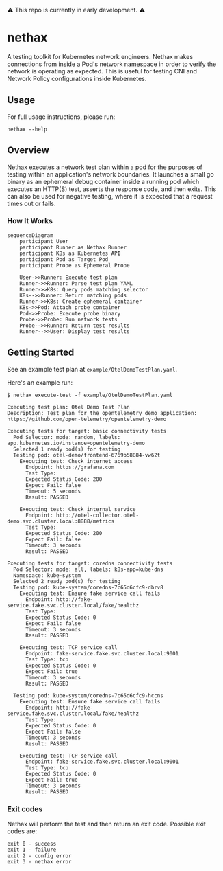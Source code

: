 ⚠️ This repo is currently in early development. ⚠️

# nethax
A testing toolkit for Kubernetes network engineers. Nethax makes connections from inside a Pod's network namespace in order to verify the network is operating as expected. This is useful for testing CNI and Network Policy configurations inside Kubernetes.

## Usage
For full usage instructions, please run:
```
nethax --help
```

## Overview
Nethax executes a network test plan within a pod for the purposes of testing within an application's network boundaries. It launches a small go binary as an ephemeral debug container inside a running pod which executes an HTTP(S) test, asserts the response code, and then exits. This can also be used for negative testing, where it is expected that a request times out or fails.

### How It Works

```mermaid
sequenceDiagram
    participant User
    participant Runner as Nethax Runner
    participant K8s as Kubernetes API
    participant Pod as Target Pod
    participant Probe as Ephemeral Probe

    User->>Runner: Execute test plan
    Runner->>Runner: Parse test plan YAML
    Runner->>K8s: Query pods matching selector
    K8s-->>Runner: Return matching pods
    Runner->>K8s: Create ephemeral container
    K8s->>Pod: Attach probe container
    Pod->>Probe: Execute probe binary
    Probe->>Probe: Run network tests
    Probe-->>Runner: Return test results
    Runner-->>User: Display test results
```

## Getting Started
See an example test plan at `example/OtelDemoTestPlan.yaml`.

Here's an example run:
```ShellSession
$ nethax execute-test -f example/OtelDemoTestPlan.yaml

Executing test plan: Otel Demo Test Plan
Description: Test plan for the opentelemetry demo application: https://github.com/open-telemetry/opentelemetry-demo

Executing tests for target: basic connectivity tests
  Pod Selector: mode: random, labels: app.kubernetes.io/instance=opentelemetry-demo
  Selected 1 ready pod(s) for testing
  Testing pod: otel-demo/frontend-6769b58884-vw62t
    Executing test: Check internet access
      Endpoint: https://grafana.com
      Test Type:
      Expected Status Code: 200
      Expect Fail: false
      Timeout: 5 seconds
      Result: PASSED

    Executing test: Check internal service
      Endpoint: http://otel-collector.otel-demo.svc.cluster.local:8888/metrics
      Test Type:
      Expected Status Code: 200
      Expect Fail: false
      Timeout: 3 seconds
      Result: PASSED

Executing tests for target: coredns connectivity tests
  Pod Selector: mode: all, labels: k8s-app=kube-dns
  Namespace: kube-system
  Selected 2 ready pod(s) for testing
  Testing pod: kube-system/coredns-7c65d6cfc9-dbrv8
    Executing test: Ensure fake service call fails
      Endpoint: http://fake-service.fake.svc.cluster.local/fake/healthz
      Test Type:
      Expected Status Code: 0
      Expect Fail: false
      Timeout: 3 seconds
      Result: PASSED

    Executing test: TCP service call
      Endpoint: fake-service.fake.svc.cluster.local:9001
      Test Type: tcp
      Expected Status Code: 0
      Expect Fail: true
      Timeout: 3 seconds
      Result: PASSED

  Testing pod: kube-system/coredns-7c65d6cfc9-hccns
    Executing test: Ensure fake service call fails
      Endpoint: http://fake-service.fake.svc.cluster.local/fake/healthz
      Test Type:
      Expected Status Code: 0
      Expect Fail: false
      Timeout: 3 seconds
      Result: PASSED

    Executing test: TCP service call
      Endpoint: fake-service.fake.svc.cluster.local:9001
      Test Type: tcp
      Expected Status Code: 0
      Expect Fail: true
      Timeout: 3 seconds
      Result: PASSED
```

### Exit codes

Nethax will perform the test and then return an exit code. Possible exit codes are:
```
exit 0 - success
exit 1 - failure
exit 2 - config error
exit 3 - nethax error
```
